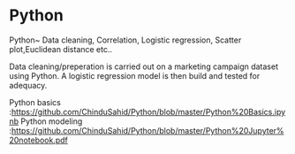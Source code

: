 # Python
Python~ Data cleaning, Correlation, Logistic regression, Scatter plot,Euclidean distance etc..

Data cleaning/preperation is carried out on a marketing campaign dataset using Python.
A logistic regression model is then build and tested for adequacy.

Python basics :https://github.com/ChinduSahid/Python/blob/master/Python%20Basics.ipynb
Python modeling :https://github.com/ChinduSahid/Python/blob/master/Python%20Jupyter%20notebook.pdf
